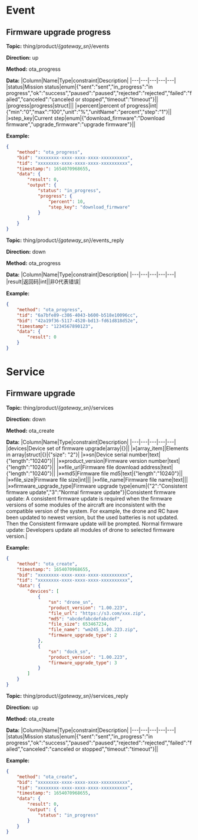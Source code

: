 




 # Event

## Firmware upgrade progress
**Topic:** thing/product/*{gateway_sn}*/events

**Direction:** up

**Method:** ota_progress

**Data:** 
|Column|Name|Type|constraint|Description|
|---|---|---|---|---|
 |status|Mission status|enum|{&#34;sent&#34;:&#34;sent&#34;,&#34;in_progress&#34;:&#34;in progress&#34;,&#34;ok&#34;:&#34;success&#34;,&#34;paused&#34;:&#34;paused&#34;,&#34;rejected&#34;:&#34;rejected&#34;,&#34;failed&#34;:&#34;failed&#34;,&#34;canceled&#34;:&#34;canceled or stopped&#34;,&#34;timeout&#34;:&#34;timeout&#34;}||
|progress|progress|struct||| 
|»percent|percent of progress|int|{&#34;min&#34;:&#34;0&#34;,&#34;max&#34;:&#34;100&#34;,&#34;unit&#34;:&#34;%&#34;,&#34;unitName&#34;:&#34;percent&#34;,&#34;step&#34;:&#34;1&#34;}|| 
|»step_key|Current step|enum|{&#34;download_firmware&#34;:&#34;Download firmware&#34;,&#34;upgrade_firmware&#34;:&#34;upgrade firmware&#34;}|| 

 

**Example:**
```json
{
	"method": "ota_progress",
	"bid": "xxxxxxxx-xxxx-xxxx-xxxx-xxxxxxxxxx",
	"tid": "xxxxxxxx-xxxx-xxxx-xxxx-xxxxxxxxxx",
	"timestamp:": 1654070968655,
	"data": {
		"result": 0,
		"output": {
			"status": "in_progress",
			"progress": {
				"percent": 10,
				"step_key": "download_firmware"
			}
		}
	}
}
```



**Topic:** thing/product/*{gateway_sn}*/events_reply

**Direction:** down

**Method:** ota_progress

**Data:**
|Column|Name|Type|constraint|Description|
|---|---|---|---|---|
|result|返回码|int||非0代表错误|

**Example:**
```json
{
	"method": "ota_progress",
	"tid": "6a7bfe89-c386-4043-b600-b518e10096cc",
	"bid": "42a19f36-5117-4520-bd13-fd61d818d52e",
	"timestamp": "1234567890123",
	"data": {
		"result": 0
	}
}
```





 # Service

## Firmware upgrade



**Topic:** thing/product/*{gateway_sn}*/services

**Direction:** down

**Method:** ota_create

**Data:**
 |Column|Name|Type|constraint|Description| 
|---|---|---|---|---|
  |devices|Device set of firmware upgrade|array|{}||
|»[array_item]|Elements in array|struct|{}|{"size": "2"}|
|»»sn|Device serial number|text|{&#34;length&#34;:&#34;10240&#34;}||
|»»product_version|Firmware version number|text|{&#34;length&#34;:&#34;10240&#34;}||
|»»file_url|Firmware file download address|text|{&#34;length&#34;:&#34;10240&#34;}||
|»»md5|Firmware file md5|text|{&#34;length&#34;:&#34;10240&#34;}||
|»»file_size|Firmware file size|int|||
|»»file_name|Firmware file name|text|||
 |»»firmware_upgrade_type|Firmware upgrade type|enum|{&#34;2&#34;:&#34;Consistent firmware update&#34;,&#34;3&#34;:&#34;Normal firmware update&#34;}|Consistent firmware update: A consistent firmware update is required when the firmware versions of some modules of the aircraft are inconsistent with the compatible version of the system. For example, the drone and RC have been updated to newest version, but the used batteries is not updated. Then the Consistent firmware update will be prompted. Normal firmware update: Developers update all modules of drone to selected firmware version.|
 

 

**Example:**
```json
{
	"method": "ota_create",
	"timestamp:": 1654070968655,
	"bid": "xxxxxxxx-xxxx-xxxx-xxxx-xxxxxxxxxx",
	"tid": "xxxxxxxx-xxxx-xxxx-xxxx-xxxxxxxxxx",
	"data": {
		"devices": [
			{
				"sn": "drone_sn",
				"product_version": "1.00.223",
				"file_url": "https://s3.com/xxx.zip",
				"md5": "abcdefabcdefabcdef",
				"file_size": 653467234,
				"file_name": "wm245_1.00.223.zip",
				"firmware_upgrade_type": 2
			},
			{
				"sn": "dock_sn",
				"product_version": "1.00.223",
				"firmware_upgrade_type": 3
			}
		]
	}
}
```



**Topic:** thing/product/*{gateway_sn}*/services_reply

**Direction:** up

**Method:** ota_create

**Data:**
|Column|Name|Type|constraint|Description|
|---|---|---|---|---|
 |status|Mission status|enum|{&#34;sent&#34;:&#34;sent&#34;,&#34;in_progress&#34;:&#34;in progress&#34;,&#34;ok&#34;:&#34;success&#34;,&#34;paused&#34;:&#34;paused&#34;,&#34;rejected&#34;:&#34;rejected&#34;,&#34;failed&#34;:&#34;failed&#34;,&#34;canceled&#34;:&#34;canceled or stopped&#34;,&#34;timeout&#34;:&#34;timeout&#34;}||

 

**Example:**
```json
{
	"method": "ota_create",
	"bid": "xxxxxxxx-xxxx-xxxx-xxxx-xxxxxxxxxx",
	"tid": "xxxxxxxx-xxxx-xxxx-xxxx-xxxxxxxxxx",
	"timestamp:": 1654070968655,
	"data": {
		"result": 0,
		"output": {
			"status": "in_progress"
		}
	}
}
```





